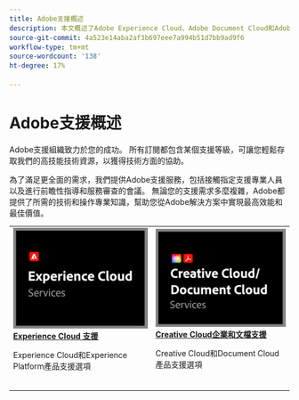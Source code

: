 ```yaml
---
title: Adobe支援概述
description: 本文概述了Adobe Experience Cloud、Adobe Document Cloud和Adobe Creative Cloud的客戶支援選項。
source-git-commit: 4a523e14aba2af3b697eee7a994b51d7bb9ad9f6
workflow-type: tm+mt
source-wordcount: '138'
ht-degree: 17%

---
```


# Adobe支援概述

Adobe支援組織致力於您的成功。 所有訂閱都包含某個支援等級，可讓您輕鬆存取我們的高技能技術資源，以獲得技術方面的協助。

為了滿足更全面的需求，我們提供Adobe支援服務，包括接觸指定支援專業人員以及進行前瞻性指導和服務審查的會議。 無論您的支援需求多麼複雜，Adobe都提供了所需的技術和操作專業知識，幫助您從Adobe解決方案中實現最高效能和最佳價值。

<table style="table-layout:fixed">
<tr>
  <td>
    <a href="dx-overview.md">
    <img alt="DX支援" src="assets/ECthumbnail.png"/>
    </a>
    <div>
    <a href="dx-overview.md"><strong>Experience Cloud 支援</strong></a>
    </div>
    <p>Experience Cloud和Experience Platform產品支援選項</p>
    <br>
  </td>
  <td>
    <a href="dme-overview.md">
      <img alt="業務" src="assets/CCDCThumbnail.png">
    </a>
    <div>
    <a href="dme-overview.md"><strong>Creative Cloud企業和文檔支援</strong></a>
    </div>
    <p>Creative Cloud和Document Cloud產品支援選項</p>
    <br>
  </td>
</tr>
</table>
